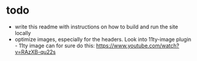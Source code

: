 # todo
- write this readme with instructions on how to build and run the site locally
- optimize images, especially for the headers. Look into 11ty-image plugin
        - 11ty image can for sure do this: https://www.youtube.com/watch?v=RAzXB-qu22s

